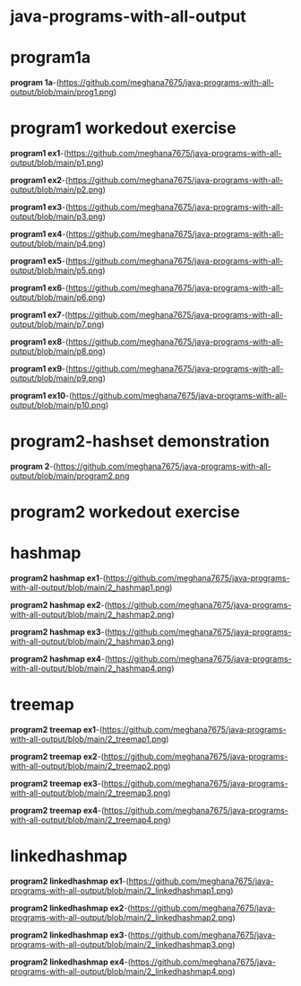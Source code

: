 # java-programs-with-all-output
# program1a
**program 1a**-(https://github.com/meghana7675/java-programs-with-all-output/blob/main/prog1.png)
# program1 workedout exercise
**program1 ex1**-(https://github.com/meghana7675/java-programs-with-all-output/blob/main/p1.png)

**program1 ex2**-(https://github.com/meghana7675/java-programs-with-all-output/blob/main/p2.png)

**program1 ex3**-(https://github.com/meghana7675/java-programs-with-all-output/blob/main/p3.png)

**program1 ex4**-(https://github.com/meghana7675/java-programs-with-all-output/blob/main/p4.png)

**program1 ex5**-(https://github.com/meghana7675/java-programs-with-all-output/blob/main/p5.png)

**program1 ex6**-(https://github.com/meghana7675/java-programs-with-all-output/blob/main/p6.png)

**program1 ex7**-(https://github.com/meghana7675/java-programs-with-all-output/blob/main/p7.png)

**program1 ex8**-(https://github.com/meghana7675/java-programs-with-all-output/blob/main/p8.png)

**program1 ex9**-(https://github.com/meghana7675/java-programs-with-all-output/blob/main/p9.png)

**program1 ex10**-(https://github.com/meghana7675/java-programs-with-all-output/blob/main/p10.png)

# program2-hashset demonstration
**program 2**-(https://github.com/meghana7675/java-programs-with-all-output/blob/main/program2.png
# program2 workedout exercise
# hashmap 

**program2 hashmap ex1**-(https://github.com/meghana7675/java-programs-with-all-output/blob/main/2_hashmap1.png)

**program2 hashmap ex2**-(https://github.com/meghana7675/java-programs-with-all-output/blob/main/2_hashmap2.png)

**program2 hashmap ex3**-(https://github.com/meghana7675/java-programs-with-all-output/blob/main/2_hashmap3.png)

**program2 hashmap ex4**-(https://github.com/meghana7675/java-programs-with-all-output/blob/main/2_hashmap4.png)

# treemap

**program2 treemap ex1**-(https://github.com/meghana7675/java-programs-with-all-output/blob/main/2_treemap1.png)

**program2 treemap ex2**-(https://github.com/meghana7675/java-programs-with-all-output/blob/main/2_treemap2.png)

**program2 treemap ex3**-(https://github.com/meghana7675/java-programs-with-all-output/blob/main/2_treemap3.png)

**program2 treemap ex4**-(https://github.com/meghana7675/java-programs-with-all-output/blob/main/2_treemap4.png)

# linkedhashmap

**program2 linkedhashmap ex1**-(https://github.com/meghana7675/java-programs-with-all-output/blob/main/2_linkedhashmap1.png)

**program2 linkedhashmap ex2**-(https://github.com/meghana7675/java-programs-with-all-output/blob/main/2_linkedhashmap2.png)

**program2 linkedhashmap ex3**-(https://github.com/meghana7675/java-programs-with-all-output/blob/main/2_linkedhashmap3.png)

**program2 linkedhashmap ex4**-(https://github.com/meghana7675/java-programs-with-all-output/blob/main/2_linkedhashmap4.png)


